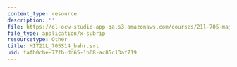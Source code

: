 ```yaml
---
content_type: resource
description: ''
file: https://ol-ocw-studio-app-qa.s3.amazonaws.com/courses/21l-705-major-authors-old-english-and-beowulf-spring-2014/fafb0cbe77fbdd651b68ac85c13af719_MIT21L_705S14_bahr.srt
file_type: application/x-subrip
resourcetype: Other
title: MIT21L_705S14_bahr.srt
uid: fafb0cbe-77fb-dd65-1b68-ac85c13af719
---
```

